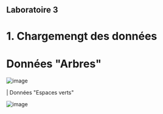 ## Laboratoire 3

# 1. Chargemengt des données

# Données "Arbres"

![image](https://github.com/user-attachments/assets/6b321fbd-9f65-4534-bc0f-a4ce2f6ad1dc)

| Données "Espaces verts"

![image](https://github.com/user-attachments/assets/17081fdd-7093-4d4b-8d72-481e050d721b)


